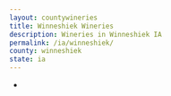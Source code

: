 ```yaml
---
layout: countywineries
title: Winneshiek Wineries
description: Wineries in Winneshiek IA
permalink: /ia/winneshiek/
county: winneshiek
state: ia
---
```

-

